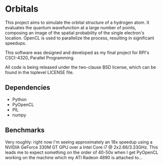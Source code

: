 Orbitals
========

This project aims to simulate the orbital structure of a hydrogen atom. It
evaluates the quantum wavefunction at a large number of points, composing an
image of the spatial probability of the single electron's location. OpenCL is
used to parallelize the process, resulting in significant speedups.

This software was designed and developed as my final project for RPI's
CSCI-4320, Parallel Programming.

All code is being released under the two-clause BSD license, which can be found
in the toplevel LICENSE file.

Dependencies
------------

* Python
* PyOpenCL
* PIL
* numpy

Benchmarks
----------

Very roughly: right now I'm seeing approximately an 18x speedup using a
NVIDIA GeForce 330M GT GPU over a Intel Core i7 @ 2x2.66/3.33GHz. This leads
me to expect something on the order of 40-50x when I get PyOpenCL working on
the machine which my ATI Radeon 4890 is attached to...